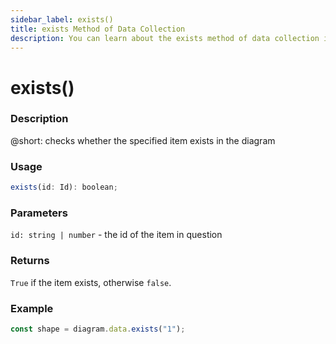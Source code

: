 ```yaml
---
sidebar_label: exists()
title: exists Method of Data Collection
description: You can learn about the exists method of data collection in the documentation of the DHTMLX JavaScript Diagram library. Browse developer guides and API reference, try out code examples and live demos, and download a free 30-day evaluation version of DHTMLX Diagram.
---
```


# exists()

### Description

@short: checks whether the specified item exists in the diagram

### Usage

~~~js
exists(id: Id): boolean;
~~~

### Parameters

`id: string | number` - the id of the item in question

### Returns

`True` if the item exists, otherwise `false`.

### Example

~~~js
const shape = diagram.data.exists("1"); 
~~~


